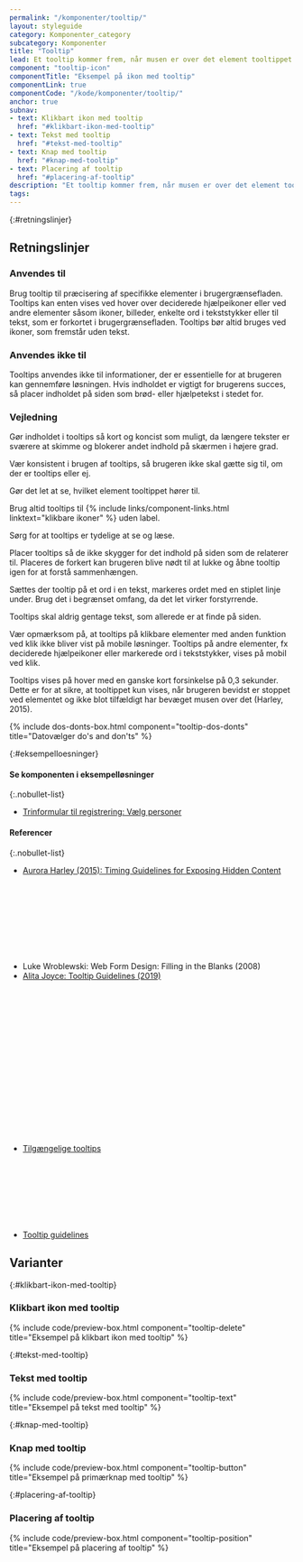 ```yaml
---
permalink: "/komponenter/tooltip/"
layout: styleguide
category: Komponenter_category
subcategory: Komponenter
title: "Tooltip"
lead: Et tooltip kommer frem, når musen er over det element tooltippet henviser til, fx et ikon, og forsvinder igen, når musen fjernes.
component: "tooltip-icon"
componentTitle: "Eksempel på ikon med tooltip"
componentLink: true
componentCode: "/kode/komponenter/tooltip/"
anchor: true
subnav:
- text: Klikbart ikon med tooltip
  href: "#klikbart-ikon-med-tooltip"
- text: Tekst med tooltip
  href: "#tekst-med-tooltip"
- text: Knap med tooltip
  href: "#knap-med-tooltip"
- text: Placering af tooltip
  href: "#placering-af-tooltip"
description: "Et tooltip kommer frem, når musen er over det element tooltippet henviser til, fx et ikon, og forsvinder igen, når musen fjernes."
tags: 
---
```


{:#retningslinjer}
## Retningslinjer

### Anvendes til

Brug tooltip til præcisering af specifikke elementer i brugergrænsefladen. Tooltips kan enten vises ved hover over deciderede hjælpeikoner eller ved andre elementer såsom ikoner, billeder, enkelte ord i tekststykker eller til tekst, som er forkortet i brugergrænsefladen. Tooltips bør altid bruges ved ikoner, som fremstår uden tekst.

### Anvendes ikke til

Tooltips anvendes ikke til informationer, der er essentielle for at brugeren kan gennemføre løsningen. Hvis indholdet er vigtigt for brugerens succes, så placer indholdet på siden som brød- eller hjælpetekst i stedet for.

### Vejledning

Gør indholdet i tooltips så kort og koncist som muligt, da længere tekster er sværere at skimme og blokerer andet indhold på skærmen i højere grad.

Vær konsistent i brugen af tooltips, så brugeren ikke skal gætte sig til, om der er tooltips eller ej.

Gør det let at se, hvilket element tooltippet hører til.

Brug altid tooltips til {% include links/component-links.html linktext="klikbare ikoner" %} uden label.

Sørg for at tooltips er tydelige at se og læse.

Placer tooltips så de ikke skygger for det indhold på siden som de relaterer til. Placeres de forkert kan brugeren blive nødt til at lukke og åbne tooltip igen for at forstå sammenhængen.

Sættes der tooltip på et ord i en tekst, markeres ordet med en stiplet linje under. Brug det i begrænset omfang, da det let virker forstyrrende.

Tooltips skal aldrig gentage tekst, som allerede er at finde på siden.

Vær opmærksom på, at tooltips på klikbare elementer med anden funktion ved klik ikke bliver vist på mobile løsninger. Tooltips på andre elementer, fx deciderede hjælpeikoner eller markerede ord i tekststykker, vises på mobil ved klik.

Tooltips vises på hover med en ganske kort forsinkelse på 0,3 sekunder. Dette er for at sikre, at tooltippet kun vises, når brugeren bevidst er stoppet ved elementet og ikke blot tilfældigt har bevæget musen over det (Harley, 2015).

{% include dos-donts-box.html component="tooltip-dos-donts" title="Datovælger do's and don'ts" %}

{:#eksempelloesninger}
#### Se komponenten i eksempelløsninger

{:.nobullet-list}
- <a href="/pages/eksempler/trinformular-til-registrering/registrering-1/?r={{page.permalink}}%23eksempelloesninger" title="Vis eksempel 'Trinformular til registrering: Vælg personer'">Trinformular til registrering: Vælg personer</a>

#### Referencer

{:.nobullet-list}
- <a href="https://www.nngroup.com/articles/timing-exposing-content/" class="icon-link">Aurora Harley (2015): Timing Guidelines for Exposing Hidden Content<svg class="icon-svg" focusable="false" aria-hidden="true"><use xlink:href="#open-in-new"></use></svg></a>
- Luke Wroblewski: Web Form Design: Filling in the Blanks (2008)
- <a href="https://www.nngroup.com/articles/tooltip-guidelines/" class="icon-link">Alita Joyce: Tooltip Guidelines (2019)<svg class="icon-svg" focusable="false" aria-hidden="true"><use xlink:href="#open-in-new"></use></svg></a>
- <a href="https://w3c.github.io/aria-practices/#tooltip" class="icon-link">Tilgængelige tooltips<svg class="icon-svg" focusable="false" aria-hidden="true"><use xlink:href="#open-in-new"></use></svg></a>
- <a href="https://www.nngroup.com/articles/tooltip-guidelines/" class="icon-link">Tooltip guidelines<svg class="icon-svg" focusable="false" aria-hidden="true"><use xlink:href="#open-in-new"></use></svg></a>

## Varianter

{:#klikbart-ikon-med-tooltip}
### Klikbart ikon med tooltip

{% include code/preview-box.html component="tooltip-delete" title="Eksempel på klikbart ikon med tooltip" %}

{:#tekst-med-tooltip}
### Tekst med tooltip

{% include code/preview-box.html component="tooltip-text" title="Eksempel på tekst med tooltip" %}

{:#knap-med-tooltip}
### Knap med tooltip

{% include code/preview-box.html component="tooltip-button" title="Eksempel på primærknap med tooltip" %}

{:#placering-af-tooltip}
### Placering af tooltip

{% include code/preview-box.html component="tooltip-position" title="Eksempel på placering af tooltip" %}